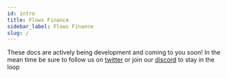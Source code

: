 ```yaml
---
id: intro
title: Flows Finance
sidebar_label: Flows Finance
slug: /
---
```


These docs are actively being development and coming to you soon!
In the mean time be sure to follow us on [twitter](https://twitter.com/financeflows) or join our [discord](https://discord.gg/kcJ63expb8) to stay in the loop
